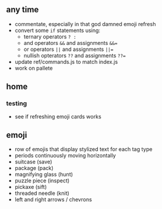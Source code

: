 ## any time

- commentate, especially in that god damned emoji refresh
- convert some `if` statements using:
  - ternary operators `? :`
  - and operators `&&` and assignments `&&=`
  - or operators `||` and assignments `||=`
  - nullish opterators `??` and assignments `??=`
- update ref/commands.js to match index.js
- work on pallete

## home

### testing

- see if refreshing emoji cards works

## emoji

- row of emojis that display stylized text for each tag type
- periods continuously moving horizontally
- suitcase (save)
- package (pack)
- magnifying glass (hunt)
- puzzle piece (inspect)
- pickaxe (sift)
- threaded needle (knit)
- left and right arrows / chevrons